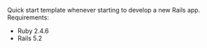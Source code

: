 Quick start template whenever starting to develop a new Rails app.
Requirements:
- Ruby 2.4.6
- Rails 5.2
